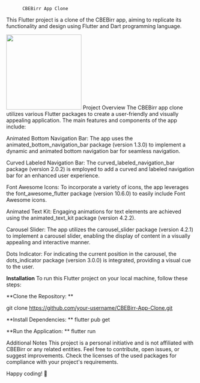           CBEBirr App Clone
This Flutter project is a clone of the CBEBirr app, aiming to replicate its functionality and design using Flutter and Dart programming language.



<img src="https://github.com/birukbr7/Cbe-Birr-clone-by-biruk/assets/106627959/b890561b-23c8-49a1-9ec1-d8a172a9cea3" width="200">
Project Overview
The CBEBirr app clone utilizes various Flutter packages to create a user-friendly and visually appealing application. The main features and components of the app include:

Animated Bottom Navigation Bar: The app uses the animated_bottom_navigation_bar package (version 1.3.0) to implement a dynamic and animated bottom navigation bar for seamless navigation.

Curved Labeled Navigation Bar: The curved_labeled_navigation_bar package (version 2.0.2) is employed to add a curved and labeled navigation bar for an enhanced user experience.

Font Awesome Icons: To incorporate a variety of icons, the app leverages the font_awesome_flutter package (version 10.6.0) to easily include Font Awesome icons.

Animated Text Kit: Engaging animations for text elements are achieved using the animated_text_kit package (version 4.2.2).

Carousel Slider: The app utilizes the carousel_slider package (version 4.2.1) to implement a carousel slider, enabling the display of content in a visually appealing and interactive manner.

Dots Indicator: For indicating the current position in the carousel, the dots_indicator package (version 3.0.0) is integrated, providing a visual cue to the user.


**Installation**
To run this Flutter project on your local machine, follow these steps:

**Clone the Repository:
**

git clone https://github.com/your-username/CBEBirr-App-Clone.git



**Install Dependencies:
**
flutter pub get



**Run the Application:
**
flutter run

Additional Notes
This project is a personal initiative and is not affiliated with CBEBirr or any related entities.
Feel free to contribute, open issues, or suggest improvements.
Check the licenses of the used packages for compliance with your project's requirements.




Happy coding! 🚀
